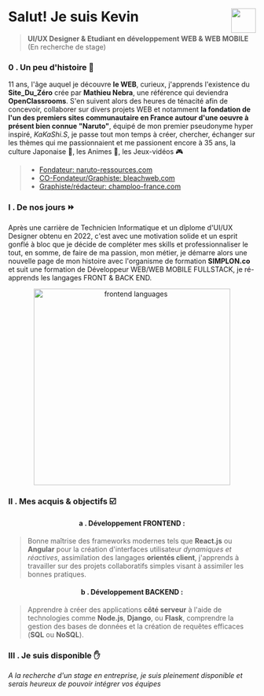 # Salut! Je suis Kevin <img align="right" src="https://github.com/kferrerux/kferrerux/assets/77007630/01ef4e42-66d8-4a6f-8cbc-4abfa19967e8" style="width:50px">
> **UI/UX Designer & Etudiant en développement WEB & WEB MOBILE** (En recherche de stage)

### 0 . Un peu d'histoire 💬

11 ans, l'âge auquel je découvre **le WEB**, curieux, j'apprends l'existence du **Site_Du_Zéro** crée par **Mathieu Nebra**, une référence qui deviendra **OpenClassrooms**. S'en suivent alors des heures de ténacité afin de concevoir, collaborer sur divers projets WEB et notamment **la fondation de l'un des premiers sites communautaire en France autour d'une oeuvre à présent bien connue "Naruto"**, équipé de mon premier pseudonyme hyper inspiré, _KaKaShi.S_, je passe tout mon temps à créer, chercher, échanger sur les thèmes qui me passionnaient et me passionent encore à 35 ans, la culture Japonaise 🍣, les Animes 🐉, les Jeux-vidéos 🎮

  > - [Fondateur: naruto-ressources.com](https://web.archive.org/web/20050306015820/http://azdine.mansour.free.fr/naruto_ressources/staff.php)
  > - [CO-Fondateur/Graphiste: bleachweb.com](https://web.archive.org/web/20060223163404/http://www.bleachweb.com/?page=historique)
  > - [Graphiste/rédacteur: champloo-france.com](https://web.archive.org/web/20060618194331/http://www.champloo-france.com/index.php?champloo=presentation)

### I . De nos jours ⏩

Après une carrière de Technicien Informatique et un dîplome d'UI/UX Designer obtenu en 2022, c'est avec une motivation solide et un esprit gonflé à bloc que je décide de compléter mes skills et professionnaliser le tout, en somme, de faire de ma passion, mon métier, je démarre alors une nouvelle page de mon histoire avec l'organisme de formation **SIMPLON.co** et suit une formation de Développeur WEB/WEB MOBILE FULLSTACK, je ré-apprends les langages FRONT & BACK END.

<p align="center">
<img src="https://github.com/kferrerux/kferrerux/assets/77007630/872b4849-dde4-439b-b24a-90b5da99bf99" alt="frontend languages" style="width:400px"/>
</p>

### II . Mes acquis & objectifs ☑️
  <h4 align=center>a . Développement FRONTEND :</h4>

  > Bonne maîtrise des frameworks modernes tels que **React.js** ou **Angular** pour la création d'interfaces utilisateur *dynamiques et réactives*, 
  > assimilation des langages **orientés client**, j'apprends à travailler sur des projets collaboratifs simples visant à assimiler les bonnes pratiques.

  <h4 align=center>b . Développement BACKEND :</h4>

  > Apprendre à créer des applications **côté serveur** à l'aide de technologies comme **Node.js**, **Django**, ou **Flask**, comprendre la gestion des bases 
  > de données et la création de requêtes efficaces (**SQL** ou **NoSQL**).

### III . Je suis disponible ✋

*A la recherche d'un stage en entreprise, je suis pleinement disponible et serais heureux de pouvoir intégrer vos équipes*
